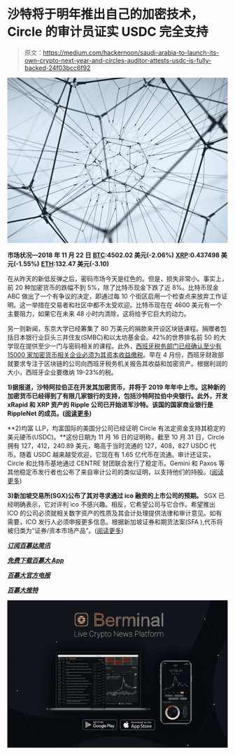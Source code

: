 # 沙特将于明年推出自己的加密技术，Circle 的审计员证实 USDC 完全支持

> 原文：<https://medium.com/hackernoon/saudi-arabia-to-launch-its-own-crypto-next-year-and-circles-auditor-attests-usdc-is-fully-backed-24f03bcc6f92>

![](img/3db5e3334d64f4701354ae22b440c026.png)

**市场状况—2018 年 11 月 22 日** [**BTC**](https://berminal.com/coins/Bitcoin-BTC)**:4502.02 美元(-2.06%)** [**XRP**](https://berminal.com/coins/XRP-XRP)**:0.437498 美元(-1.55%)** [**ETH**](https://berminal.com/coins/Ethereum-ETH)**:132.47 美元(-3.10)**

在从昨天的新低反弹之后，密码市场今天是红色的。但是，损失非常小。事实上，前 20 种加密货币的跌幅不到 5%，除了比特币现金下跌了近 8%。比特币现金 ABC 做出了一个有争议的决定，即通过每 10 个街区启用一个检查点来放弃工作证明。这一举措在交易者和社区中都不太受欢迎。比特币现在在 4600 美元有一个主要阻力，如果它在未来 48 小时内清除，这将给予它巨大的动力。

另一则新闻，东京大学已经筹集了 80 万美元的捐款来开设区块链课程。捐赠者包括日本银行业巨头三井住友(SMBC)和以太坊基金会。42%的世界排名前 50 的大学现在提供至少一门与密码相关的课程。此外，[西班牙税务部门已经确认至少有 15000 家加密货币相关企业必须为其资本收益缴税](https://berminal.com/news/122929/15000-Crypto-Businesses-To-Pay-Crypto-Taxes-In-Spain)。早在 4 月份，西班牙财政部就要求专注于区块链的公司向西班牙税务机关报告其收益和加密资产。根据利润的大小，西班牙企业要缴纳 19-23%的税。

**1)据报道，沙特阿拉伯正在开发其加密货币，并将于 2019 年年中上市。这种新的加密货币已经得到了有限几家银行的支持，包括沙特阿拉伯中央银行。此外，开发 xRapid 和 XRP 资产的 Ripple 公司已开始进军沙特。该国的国家商业银行是 RippleNet 的成员。([阅读更多](https://berminal.com/news/123201/Saudi-Arabia-to-Launch-Its-Own-Cryptocurrency-in-2019))**

**2)均富 LLP，均富国际的美国分公司已经证明 Circle 有法定资金支持其稳定的美元硬币(USDC)。**这份日期为 11 月 16 日的证明称，截至 10 月 31 日，Circle 拥有 127，412，240.89 美元，略高于当时流通的 127，408，827 USDC 代币。随着 USDC 越来越受欢迎，它现在有 1.65 亿代币在流通。审计还证实，Circle 和比特币基地通过 CENTRE 财团联合发行了稳定币。Gemini 和 Paxos 等其他稳定币发行者也公布了来自审计公司的类似证明，以支持他们的持股。([阅读更多](https://berminal.com/news/123048/Circles-Auditor-Attests-That-The-USDC-Is-Fully-Backed-By-Fiat))

**3)新加坡交易所(SGX)公布了其对寻求通过 ico 融资的上市公司的预期。** SGX 已经明确表示，它对评判 ico 不感兴趣。相反，它希望公司与它合作。希望推出 ICO 的公司必须就相关数字资产的性质及其会计处理提供法律和审计意见。如有需要，ICO 发行人必须申报更多信息。根据新加坡证券和期货法案(SFA ),代币将被归类为“证券/资本市场产品”。([阅读更多](https://berminal.com/news/122895/Singapore-Exchange-Publishes-Guidelines-For-Listed-Companies-Conducting-ICOs))

[***订阅百慕达简讯***](https://visitor.r20.constantcontact.com/d.jsp?llr=myyhdl6ab&p=oi&m=1131022639884&sit=9ar6aztmb&f=776989ec-8460-43a4-b86a-bcf8f2f1bca7)

[***免费下载百慕大 App***](https://berminal.app.link/medium-post)

[](http://Berminal.com)

*[***百慕大官方电报***](https://t.me/berminal)*

*[***百慕大推特***](https://twitter.com/berminalapp)*

*![](img/136b7ec5403337c64994a5e27891d97b.png)*